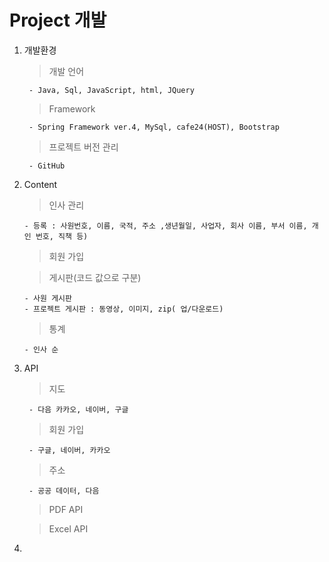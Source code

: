 # Project 개발 


1. 개발환경 
    
    > 개발 언어 
        
        - Java, Sql, JavaScript, html, JQuery 

    > Framework
    
        - Spring Framework ver.4, MySql, cafe24(HOST), Bootstrap    
    
    > 프로젝트 버전 관리 
    
        - GitHub      

2.  Content

	> 인사 관리

        - 등록 : 사원번호, 이름, 국적, 주소 ,생년월일, 사업자, 회사 이름, 부서 이름, 개인 번호, 직책 등) 	
	
    > 회원 가입  
	

    
    > 게시판(코드 값으로 구분)
    
        - 사원 게시판
        - 프로젝트 게시판 : 동영상, 이미지, zip( 업/다운로드)
    
    > 통계
    
        - 인사 순

3. API
    
    > 지도 
    
        - 다음 카카오, 네이버, 구글
    
    > 회원 가입 

        - 구글, 네이버, 카카오
    
    > 주소 
    
        - 공공 데이터, 다음
    
    > PDF API
    

    > Excel API    
    
4. 
